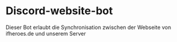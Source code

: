 # Discord-website-bot
Dieser Bot erlaubt die Synchronisation zwischen der Webseite von ifheroes.de und unserem Server

